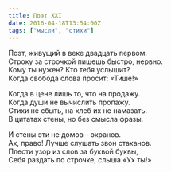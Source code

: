 ```yaml
---
title: Поэт XXI
date: 2016-04-18T13:54:00Z
tags: ["мысли", "стихи"]
---
```


Поэт, живущий в веке двадцать первом.  
Строку за строчкой пишешь быстро, нервно.  
Кому ты нужен? Кто тебя услышит?  
Когда свобода слова просит: «Тише!»  

Когда в цене лишь то, что на продажу.  
Когда души не вычислить пропажу.  
Стихи не сбыть, на хлеб их не намазать.  
В цитатах стены, но без смысла фразы.  

И стены эти не домов – экранов.  
Ах, право! Лучше слушать звон стаканов.  
Плести узор из слов за буквой буквы,  
Себя раздать по строчке, слыша «Ух ты!»  
